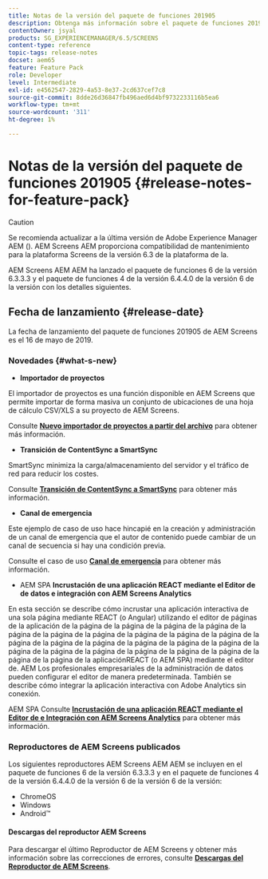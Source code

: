 ```yaml
---
title: Notas de la versión del paquete de funciones 201905
description: Obtenga más información sobre el paquete de funciones 201905 de AEM Screens lanzado el 16 de mayo de 2019.
contentOwner: jsyal
products: SG_EXPERIENCEMANAGER/6.5/SCREENS
content-type: reference
topic-tags: release-notes
docset: aem65
feature: Feature Pack
role: Developer
level: Intermediate
exl-id: e4562547-2829-4a53-8e37-2cd637cef7c8
source-git-commit: 8dde26d36847fb496aed6d4bf9732233116b5ea6
workflow-type: tm+mt
source-wordcount: '311'
ht-degree: 1%

---
```


# Notas de la versión del paquete de funciones 201905 {#release-notes-for-feature-pack}

>[!CAUTION]
>
>Se recomienda actualizar a la última versión de Adobe Experience Manager AEM (). AEM Screens AEM proporciona compatibilidad de mantenimiento para la plataforma Screens de la versión 6.3 de la plataforma de la.

AEM Screens AEM AEM ha lanzado el paquete de funciones 6 de la versión 6.3.3.3 y el paquete de funciones 4 de la versión 6.4.4.0 de la versión 6 de la versión con los detalles siguientes.

## Fecha de lanzamiento {#release-date}

La fecha de lanzamiento del paquete de funciones 201905 de AEM Screens es el 16 de mayo de 2019.

### Novedades {#what-s-new}

* **Importador de proyectos**

El importador de proyectos es una función disponible en AEM Screens que permite importar de forma masiva un conjunto de ubicaciones de una hoja de cálculo CSV/XLS a su proyecto de AEM Screens.

Consulte **[Nuevo importador de proyectos a partir del archivo](project-importer.md)** para obtener más información.

* **Transición de ContentSync a SmartSync**

SmartSync minimiza la carga/almacenamiento del servidor y el tráfico de red para reducir los costes.

Consulte **[Transición de ContentSync a SmartSync](smartsync.md)** para obtener más información.

* **Canal de emergencia**

Este ejemplo de caso de uso hace hincapié en la creación y administración de un canal de emergencia que el autor de contenido puede cambiar de un canal de secuencia si hay una condición previa.

Consulte el caso de uso **[Canal de emergencia](emergency-channel.md)** para obtener más información.

* AEM SPA **Incrustación de una aplicación REACT mediante el Editor de de datos e integración con AEM Screens Analytics**

En esta sección se describe cómo incrustar una aplicación interactiva de una sola página mediante REACT (o Angular) utilizando el editor de páginas de la aplicación de la página de la página de la página de la página de la página de la página de la página de la página de la página de la página de la página de la página de la página de la página de la página de la página de la página de la página de la página de la página de la página de la página de la página de la página de la aplicaciónREACT (o AEM SPA) mediante el editor de. AEM Los profesionales empresariales de la administración de datos pueden configurar el editor de manera predeterminada. También se describe cómo integrar la aplicación interactiva con Adobe Analytics sin conexión.

AEM SPA Consulte **[Incrustación de una aplicación REACT mediante el Editor de e Integración con AEM Screens Analytics](embedding-react-app.md)** para obtener más información.

### Reproductores de AEM Screens publicados

Los siguientes reproductores AEM Screens AEM AEM se incluyen en el paquete de funciones 6 de la versión 6.3.3.3 y en el paquete de funciones 4 de la versión 6.4.4.0 de la versión 6 de la versión 6 de la versión:

* ChromeOS
* Windows
* Android™

#### Descargas del reproductor AEM Screens

Para descargar el último Reproductor de AEM Screens y obtener más información sobre las correcciones de errores, consulte **[Descargas del Reproductor de AEM Screens](https://download.macromedia.com/screens/)**.

